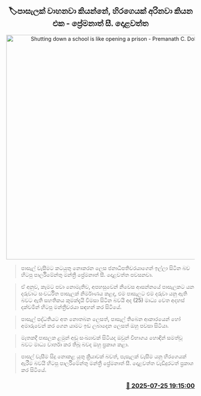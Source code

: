 <p align='center'><b><h2 align='center' title='Shutting down a school is like opening a prison - Premanath C. Dolawatta'>🏷පාසැලක් වාහනවා කියන්නේ, හිරගෙයක් අරිනවා කියන එක - ප්‍රේමනාත් සී. දොළවත්ත</h2></b></p>
<p align='center'><img src='https://helakuru.sgp1.cdn.digitaloceanspaces.com/esana/images/lib/dolawatta-press.jpg' width='600' alt='Shutting down a school is like opening a prison - Premanath C. Dolawatta'></p>

> පාසැල් වැසීමට කටයුතු නොකරන ලෙස ජනාධිපතිවරයාගෙන් ඉල්ලා සිටින බව හිටපු පාර්ලිමේන්තු මන්ත්‍රී ප්‍රේමනාත් සී. දොළවත්ත පවසනවා.

> ඒ අනුව, කෑමට පවා නොමැතිව, අපහසුවෙන් නිවෙස ආසන්නයේ පාසැලකට යන දරුවාට සංවර්ධිත පාසැලක් නිර්මාණය කළද, එම පාසැලට එම දරුවා යනු ඇති බවට ඇති සහතිකය කුමක්දැයි විමසා සිටින බවයි අද (25) මාධ්‍ය වෙත අදහස් දක්වමින් හිටපු මන්ත්‍රීවරයා සඳහන් කර සිටියේ.

> පාසැල් පද්ධතියට අත නොතබන ලෙසත්, පාසැල් තිබෙන ආකාරයෙන් හෝ අමාරුවෙන් කර ගෙන යාමට ඉඩ ලබාදෙන ලෙසත් ඔහු පවසා සිටියා.

> මෑතකදී පාසලක ළමුන් අඩු සංඛ්‍යාවක් සිටියද ඔවුන් විභාගය හොඳින් සමත්වූ බවට මාධ්‍ය වාර්තා කර තිබූ බවද ඔහු ප්‍රකාශ කළා.

> පාසල් වැසීම සිදු නොකළ යුතු ක්‍රියාවක් බවත්, පැසැලක් වැසීම යනු හිරගෙයක් ඇරීම බවයි හිටපු පාර්ලිමේන්තු මන්ත්‍රී ප්‍රේමනාත් සී. දොළවත්ත වැඩිදුරටත් ප්‍රකාශ කර සිටියේ.



<h3 align='right'><a href='https://www.helakuru.lk/esana/p/112165/'>📅 2025-07-25 19:15:00</a></h3>
